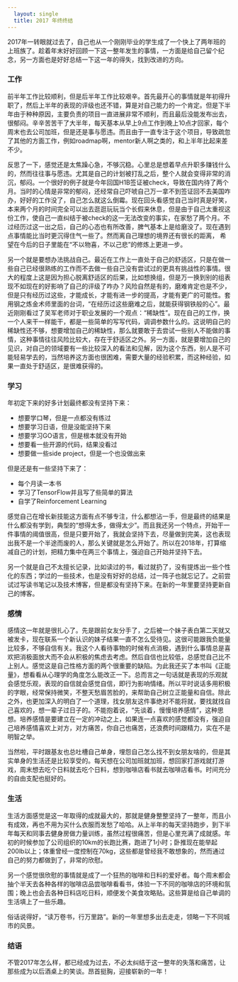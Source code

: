 ```yaml
---
  layout: single
  title: 2017 年终终结
---
```

2017年一转眼就过去了，自己也从一个刚刚毕业的学生成了一个快上了两年班的上班族了。趁着年末好好回顾一下这一整年发生的事情，一方面是给自己留个纪念，另一方面也是好好总结一下这一年的得失，找到改进的方向。

### 工作
前半年工作比较顺利，但是后半年工作比较艰辛。首先最开心的事情就是年初得升职了，然后上半年的表现的评级也还不错，算是对自己能力的一个肯定。但是下半年由于种种原因，主要负责的项目一直进展非常不顺利，而且最后没能发布出去，很郁闷。辛辛苦苦干了大半年，每天基本从早上9点工作到晚上10点才回家，每个周末也去公司加班，但是还是事与愿违。而且由于一直专注于这个项目，导致疏忽了其他的方面工作，例如roadmap啊，mentor新人啊之类的，和上半年比起来差不少。

反思了一下，感觉还是太焦躁心急，不够沉稳。心里总是想着早点升职多赚钱什么的，然而往往事与愿违。尤其是自己的计划被打乱之后，整个人就会变得非常的消沉，郁闷。一个很好的例子就是今年回国H1B签证被check，导致在国内待了两个月。当时的心情是非常的郁闷，还经常自己吓唬自己万一拿不到签证回不去美国咋办，好好的工作没了，自己怎么就这么倒霉。现在回头看感觉自己当时真是好笑，本来两个月的时间完全可以出去逛逛玩玩当个长假来休息，但是由于自己太重视这份工作，使自己一直纠结于被check的这一无法改变的事实，在家愁了两个月。不过经历过这一出之后，自己的心态也有所改善，脾气基本上是给磨没了。现在遇到点事情能比当时更沉得住气一些了。然而离自己理想的境界还有很长的距离， 希望在今后的日子里能在“不以物喜，不以己悲”的修炼上更进一步。

另一个就是要想办法挑战自己。最近在工作上一直处于自己的舒适区，只是在做一些自己已经很熟练的工作而不去做一些自己没有尝试过的更具有挑战性的事情。很大的程度上这是因为担心脱离舒适区的后果，比如想换组，但是万一换到别的组表现不如现在的好影响了自己的评级了咋办？风险自然是有的，磨难肯定也是不少，但是只有经历过这些，才能成长，才能有进一步的提高，才能有更广的可能性。套用钢之炼金术师里面的台词，“在经历过这些磨难之后，就能获得钢铁般的心”。最近刚刚看过了吴军老师对于职业发展的一个观点：“稀缺性”。现在自己的工作，换一个人来干一样能干，都是一些简单的写写代码，调调参数什么的。这说明自己的稀缺性还不够，想要增加自己的稀缺性，那么就要敢于去尝试一些别人不能做的事情，这种事情往往风险比较大，存在于舒适区之外。另一方面，就是要增加自己的见识，对自己的领域要有一些比较深入的看法和见解，因为这个东西，别人是不可能轻易学去的，当然培养这方面也很困难，需要大量的经验积累，而这种经验，如果一直处于舒适区，是很难获得的。

### 学习
年初定下来的好多计划最终都没有坚持下来：
* 想要学口琴，但是一点都没有练过
* 想要学习日语，但是没能坚持下来
* 想要学习GO语言，但是根本就没有开始
* 想要看一些开源的代码，结果没看过
* 想要做一些side project，但是一个也没做出来

但是还是有一些坚持下来了：
* 每个月读一本书
* 学习了TensorFlow并且写了些简单的算法
* 自学了Reinforcement Learning

感觉自己在增长新技能这方面有点不够专注，什么都想沾一手，但是最终的结果是什么都没有学到，典型的“想得太多，做得太少”。而且我还另一个特点，开始干一件事情的阈值很高，但是只要开始了，我就会坚持下去，尽量做到完美，这也表现出我不是一个半途而废的人，那么关键就是怎么开始了。所以在2018年，打算缩减自己的计划，把精力集中在两三个事情上，强迫自己开始并坚持下去。

另一个就是自己不太擅长记录，比如读过的书，看过就扔了，没有提炼出一些个性化的东西；学过的一些技术，也是没有好好的总结，过一阵子也就忘记了。之前尝试过写读书笔记以及技术博客，但是都没有坚持下来。在新的一年里要坚持更新自己的博客。

### 感情
感情这一年就是很扎心了。先是跟前女友分手了，之后被一个妹子表白第二天就又被发卡，现在联系一个新认识的妹子结果一直不怎么受待见。这很可能跟我负能量比较多，不够自信有关。我这个人看待事物的时候有点消极，遇到什么事情总是喜欢把消极面放大而不会从积极的焦虑去考虑。然后自信也比较低，总感觉自己比不上别人。感觉这是自己性格方面的两个很重要的缺陷。为此我还买了本书叫《正能量》，想看看从心理学的角度怎么能改正一下。总而言之一句话就是表现的乐观就会感觉乐观，表现的自信就会感觉自信，即行为影响情绪。所以平时说话多用积极的字眼，经常保持微笑，不整天愁眉苦脸的，来帮助自己树立正能量和自信。除此之外，也更加深入的明白了一个道理，找女朋友这件事绝对不能将就，要找就找自己喜欢的，想一辈子过日子的。不能抱着说，“先谈着，慢慢培养感情”，这种思想。培养感情是要建立在一定的冲动之上，如果连一点喜欢的感觉都没有，强迫自己培养感情喜欢上对方，对方痛苦，你自己也痛苦，还浪费时间跟精力，实在不是明智之举。

当然啦，平时跟基友也总吐槽自己单身，埋怨自己怎么找不到女朋友啥的，但是其实单身的生活还是比较享受的。每天想在公司加班就加班，想回家打游戏就打游戏，周末想去吃个日料就去吃个日料，想到咖啡店看书就去咖啡店看书。时间充分的自由支配也挺好的。

### 生活
生活方面感觉是这一年取得的成就最大的，那就是健身整整坚持了一整年，而且小有成效，再也不用为买什么衣服而发愁了哈哈。从上半年的每天坚持跑步，到下半年每天和同事去健身房做力量训练，虽然过程很痛苦，但是心里充满了成就感。年初的时候参加了公司组织的10km的长跑比赛，跑进了1小时；卧推现在能举起200lb以上；体重曾经一度控制在70kg，这些都是曾经我不敢想象的，然而通过自己的努力都做到了，非常的欣慰。

另一个感觉很欣慰的事情就是成了一个狂热的咖啡和日料的爱好者。每个周末都会抽个半天去各种各样的咖啡店品尝咖啡看看书，体验一下不同的咖啡店的环境和氛围；晚上也会去各种日料店吃日料，顺便发个美食攻略贴。这些算是给自己单调的生活填上了一些乐趣。

俗话说得好，“读万卷书，行万里路”。新的一年里想多出去走走，领略一下不同城市的风景。


### 结语
不管2017年怎么样，都已经成为过去，不必太纠结于这一整年的失落和痛苦，让那些成为以后酒桌上的笑谈。昂首挺胸，迎接崭新的一年！
